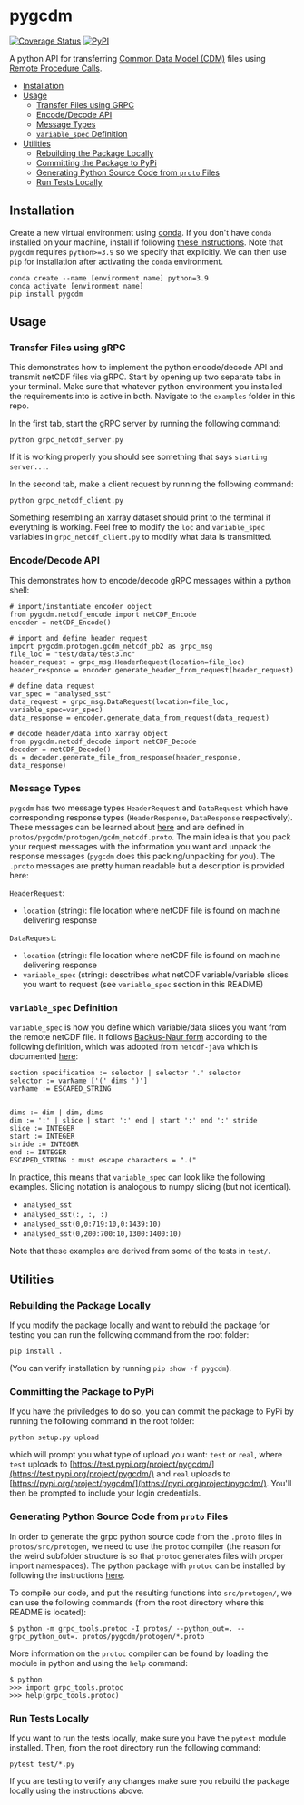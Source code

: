 # pygcdm
[![Coverage Status](https://coveralls.io/repos/github/rmcsqrd/netcdf-grpc/badge.svg?branch=coveralls)](https://coveralls.io/github/rmcsqrd/netcdf-grpc?branch=coveralls)
[![PyPI](https://img.shields.io/pypi/v/pygcdm)](https://pypi.org/project/pygcdm/)

A python API for transferring [Common Data Model (CDM)](https://docs.unidata.ucar.edu/netcdf-java/current/userguide/common_data_model_overview.html) files using [Remote Procedure Calls](https://grpc.io/).

- [Installation](#install)
- [Usage](#use)
  - [Transfer Files using GRPC](#transferAPI)
  - [Encode/Decode API](#encodedecode)
  - [Message Types](#msgtypes)
  - [`variable_spec` Definition](#varspecdef)
- [Utilities](#util)
  - [Rebuilding the Package Locally](#buildlocal)
  - [Committing the Package to PyPi](#buildpypi)
  - [Generating Python Source Code from `proto` Files](#genproto)
  - [Run Tests Locally](#runtests)

## Installation<a name="install"></a>
Create a new virtual environment using [conda](https://conda.io/projects/conda/en/latest/user-guide/tasks/manage-environments.html#creating-an-environment-with-commands). If you don't have `conda` installed on your machine, install if following [these instructions](https://conda.io/projects/conda/en/latest/user-guide/install/index.html). Note that `pygcdm` requires `python>=3.9` so we specify that explicitly. We can then use `pip` for installation after activating the `conda` environment.
```
conda create --name [environment name] python=3.9
conda activate [environment name]
pip install pygcdm
```

## Usage<a name="use"></a>

### Transfer Files using gRPC<a name="transferAPI"></a>
This demonstrates how to implement the python encode/decode API and transmit netCDF files via gRPC. Start by opening up two separate tabs in your terminal. Make sure that whatever python environment you installed the requirements into is active in both. Navigate to the `examples` folder in this repo. 

In the first tab, start the gRPC server by running the following command:
```
python grpc_netcdf_server.py
```
If it is working properly you should see something that says `starting server...`.

In the second tab, make a client request by running the following command:
```
python grpc_netcdf_client.py
```
Something resembling an xarray dataset should print to the terminal if everything is working. Feel free to modify the `loc` and `variable_spec` variables in `grpc_netcdf_client.py` to modify what data is transmitted.

### Encode/Decode API<a name="encodedecode"></a>
This demonstrates how to encode/decode gRPC messages within a python shell:
```
# import/instantiate encoder object
from pygcdm.netcdf_encode import netCDF_Encode
encoder = netCDF_Encode()

# import and define header request
import pygcdm.protogen.gcdm_netcdf_pb2 as grpc_msg
file_loc = "test/data/test3.nc"
header_request = grpc_msg.HeaderRequest(location=file_loc)
header_response = encoder.generate_header_from_request(header_request)

# define data request
var_spec = "analysed_sst"
data_request = grpc_msg.DataRequest(location=file_loc, variable_spec=var_spec)
data_response = encoder.generate_data_from_request(data_request)

# decode header/data into xarray object
from pygcdm.netcdf_decode import netCDF_Decode
decoder = netCDF_Decode()
ds = decoder.generate_file_from_response(header_response, data_response)
```

### Message Types<a name="msgtypes"></a>
`pygcdm` has two message types `HeaderRequest` and `DataRequest` which have corresponding response types (`HeaderResponse`, `DataResponse` respectively). These messages can be learned about [here](https://grpc.io/docs/what-is-grpc/introduction/#working-with-protocol-buffers) and are defined in `protos/pygcdm/protogen/gcdm_netcdf.proto`. The main idea is that you pack your request messages with the information you want and unpack the response messages (`pygcdm` does this packing/unpacking for you). The `.proto` messages are pretty human readable but a description is provided here:

`HeaderRequest`:
- `location` (string): file location where netCDF file is found on machine delivering response

`DataRequest`:
- `location` (string): file location where netCDF file is found on machine delivering response
- `variable_spec` (string): desctribes what netCDF variable/variable slices you want to request (see `variable_spec` section in this README)

### `variable_spec` Definition<a name="varspecdef"></a>
`variable_spec` is how you define which variable/data slices you want from the remote netCDF file. It follows [Backus-Naur form](https://en.wikipedia.org/wiki/Backus%E2%80%93Naur_form) according to the following definition, which was adopted from `netcdf-java` which is documented [here](https://docs.unidata.ucar.edu/netcdf-java/7.0/javadoc/ucar/nc2/ParsedArraySectionSpec.html):
```
section specification := selector | selector '.' selector
selector := varName ['(' dims ')']
varName := ESCAPED_STRING


dims := dim | dim, dims
dim := ':' | slice | start ':' end | start ':' end ':' stride
slice := INTEGER
start := INTEGER
stride := INTEGER
end := INTEGER
ESCAPED_STRING : must escape characters = ".("
```
In practice, this means that `variable_spec` can look like the following examples. Slicing notation is analogous to numpy slicing (but not identical).
- `analysed_sst` 
- `analysed_sst(:, :, :)`
- `analysed_sst(0,0:719:10,0:1439:10)`
- `analysed_sst(0,200:700:10,1300:1400:10)`

Note that these examples are derived from some of the tests in `test/`. 


## Utilities<a name="util"></a>

### Rebuilding the Package Locally<a name="buildlocal"></a>
If you modify the package locally and want to rebuild the package for testing you can run the following command from the root folder:
```
pip install .
```
(You can verify installation by running `pip show -f pygcdm`).

### Committing the Package to PyPi<a name="buildpypi"></a>
If you have the priviledges to do so, you can commit the package to PyPi by running the following command in the root folder:
```
python setup.py upload
```
which will prompt you what type of upload you want: `test` or `real`, where `test` uploads to [https://test.pypi.org/project/pygcdm/](https://test.pypi.org/project/pygcdm/) and `real` uploads to [https://pypi.org/project/pygcdm/](https://pypi.org/project/pygcdm/). You'll then be prompted to include your login credentials. 

### Generating Python Source Code from `proto` Files<a name="genproto"></a>
In order to generate the grpc python source code from the `.proto` files in `protos/src/protogen`, we need to use the `protoc` compiler (the reason for the weird subfolder structure is so that `protoc` generates files with proper import namespaces). The python package with `protoc` can be installed by following the instructions [here](https://www.grpc.io/docs/languages/python/basics/#generating-client-and-server-code).

To compile our code, and put the resulting functions into `src/protogen/`, we can use the following commands (from the root directory where this README is located):
```
$ python -m grpc_tools.protoc -I protos/ --python_out=. --grpc_python_out=. protos/pygcdm/protogen/*.proto
```

More information on the `protoc` compiler can be found by loading the module in python and using the `help` command:
```
$ python
>>> import grpc_tools.protoc
>>> help(grpc_tools.protoc)
```

### Run Tests Locally<a name="runtests"></a>
If you want to run the tests locally, make sure you have the `pytest` module installed. Then, from the root directory run the following command:
```
pytest test/*.py
```
If you are testing to verify any changes make sure you rebuild the package locally using the instructions above.
